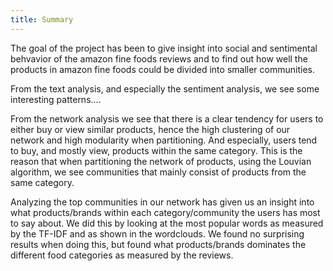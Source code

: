 ```yaml
---
title: Summary
---
```


The goal of the project has been to give insight into social and sentimental behvavior of the amazon fine foods reviews and to find out how well the products in amazon fine foods could be divided into smaller communities.

From the text analysis, and especially the sentiment analysis, we see some interesting patterns....

From the network analysis we see that there is a clear tendency for users to either buy or view similar products, hence the high clustering of our network and high modularity when partitioning. And especially, users tend to buy, and mostly view, products within the same category. This is the reason that when partitioning the network of products, using the Louvian algorithm, we see communities that mainly consist of products from the same category. 

Analyzing the top communities in our network has given us an insight into what products/brands within each category/community the users has most to say about. We did this by looking at the most popular words as measured by the TF-IDF and as shown in the wordclouds. We found no surprising results when doing this, but found what products/brands dominates the different food categories as measured by the reviews.



